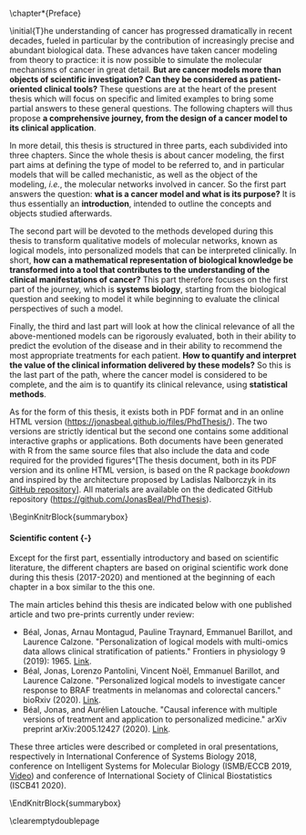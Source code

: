 \chapter*{Preface}

\initial{T}he understanding of cancer has progressed dramatically in recent decades, fueled in particular by the contribution of increasingly precise and abundant biological data. These advances have taken cancer modeling from theory to practice: it is now possible to simulate the molecular mechanisms of cancer in great detail. **But are cancer models more than objects of scientific investigation? Can they be considered as patient-oriented clinical tools?** These questions are at the heart of the present thesis which will focus on specific and limited examples to bring some partial answers to these general questions. The following chapters will thus propose **a comprehensive journey, from the design of a cancer model to its clinical application**.


In more detail, this thesis is structured in three parts, each subdivided into three chapters. Since the whole thesis is about cancer modeling, the first part aims at defining the type of model to be referred to, and in particular models that will be called mechanistic, as well as the object of the modeling, *i.e.*, the molecular networks involved in cancer. So the first part answers the question: **what is a cancer model and what is its purpose?** It is thus essentially an **introduction**, intended to outline the concepts and objects studied afterwards. 


The second part will be devoted to the methods developed during this thesis to transform qualitative models of molecular networks, known as logical models, into personalized models that can be interpreted clinically. In short, **how can a mathematical representation of biological knowledge be transformed into a tool that contributes to the understanding of the clinical manifestations of cancer?** This part therefore focuses on the first part of the journey, which is **systems biology**, starting from the biological question and seeking to model it while beginning to evaluate the clinical perspectives of such a model.


Finally, the third and last part will look at how the clinical relevance of all the above-mentioned models can be rigorously evaluated, both in their ability to predict the evolution of the disease and in their ability to recommend the most appropriate treatments for each patient. **How to quantify and interpret the value of the clinical information delivered by these models?** So this is the last part of the path, where the cancer model is considered to be complete, and the aim is to quantify its clinical relevance, using **statistical methods**.

  
As for the form of this thesis, it exists both in PDF format and in an online HTML version (<https://jonasbeal.github.io/files/PhdThesis/>). The two versions are strictly identical but the second one contains some additional interactive graphs or applications. Both documents have been generated with R from the same source files that also include the data and code required for the provided figures^[The thesis document, both in its PDF version and its online HTML version, is based on the R package *bookdown* and inspired by the architecture proposed by Ladislas Nalborczyk in its [GitHub repository](https://github.com/lnalborczyk/phd_thesis)]. All materials are available on the dedicated GitHub repository (<https://github.com/JonasBeal/PhdThesis>).
  

\BeginKnitrBlock{summarybox}<div class="summarybox">
#### Scientific content {-}

Except for the first part, essentially introductory and based on scientific literature, the different chapters are based on original scientific work done during this thesis (2017-2020) and mentioned at the beginning of each chapter in a box similar to the this one.  
  
The main articles behind this thesis are indicated below with one published article and two pre-prints currently under review: 

* Béal, Jonas, Arnau Montagud, Pauline Traynard, Emmanuel Barillot, and Laurence Calzone. "Personalization of logical models with multi-omics data allows clinical stratification of patients." Frontiers in physiology 9 (2019): 1965. [Link](https://www.frontiersin.org/articles/10.3389/fphys.2018.01965/full).
* Béal, Jonas, Lorenzo Pantolini, Vincent Noël, Emmanuel Barillot, and Laurence Calzone. "Personalized logical models to investigate cancer response to BRAF treatments in melanomas and colorectal cancers." bioRxiv (2020). [Link](https://www.biorxiv.org/content/10.1101/2020.05.27.119016v2).
* Béal, Jonas, and Aurélien Latouche. "Causal inference with multiple versions of treatment and application to personalized medicine." arXiv preprint arXiv:2005.12427 (2020). [Link](https://arxiv.org/abs/2005.12427).  
  
These three articles were described or completed in oral presentations, respectively in International Conference of Systems Biology 2018, conference on Intelligent Systems for Molecular Biology (ISMB/ECCB 2019, [Video](https://www.youtube.com/watch?v=6EMBycoR0Ow)) and conference of International Society of Clinical Biostatistics (ISCB41 2020).
</div>\EndKnitrBlock{summarybox}

\clearemptydoublepage
